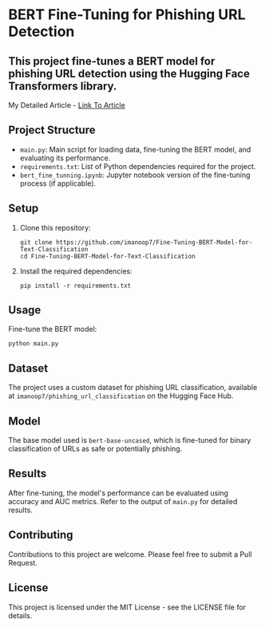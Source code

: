 # BERT Fine-Tuning for Phishing URL Detection

This project fine-tunes a BERT model for phishing URL detection using the Hugging Face Transformers library.
----
My Detailed Article - [Link To Article](https://medium.com/@mauryaanoop3/fine-tuning-bert-for-phishing-url-detection-a-beginners-guide-619fad27db41)

## Project Structure

- `main.py`: Main script for loading data, fine-tuning the BERT model, and evaluating its performance.
- `requirements.txt`: List of Python dependencies required for the project.
- `bert_fine_tunning.ipynb`: Jupyter notebook version of the fine-tuning process (if applicable).

## Setup

1. Clone this repository:
   ```
   git clone https://github.com/imanoop7/Fine-Tuning-BERT-Model-for-Text-Classification
   cd Fine-Tuning-BERT-Model-for-Text-Classification
   ```

2. Install the required dependencies:
   ```
   pip install -r requirements.txt
   ```

## Usage

   Fine-tune the BERT model:
   ```
   python main.py
   ```

## Dataset

The project uses a custom dataset for phishing URL classification, available at `imanoop7/phishing_url_classification` on the Hugging Face Hub.

## Model

The base model used is `bert-base-uncased`, which is fine-tuned for binary classification of URLs as safe or potentially phishing.

## Results

After fine-tuning, the model's performance can be evaluated using accuracy and AUC metrics. Refer to the output of `main.py` for detailed results.

## Contributing

Contributions to this project are welcome. Please feel free to submit a Pull Request.

## License

This project is licensed under the MIT License - see the LICENSE file for details.
